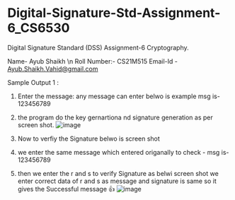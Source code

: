 # Digital-Signature-Std-Assignment-6_CS6530
Digital Signature Standard (DSS) Assignment-6 Cryptography.

Name- Ayub Shaikh \n
Roll Number:- CS21M515 
Email-Id - Ayub.Shaikh.Vahid@gmail.com

Sample Output 1 :
1. Enter the message: any message can enter belwo is example msg is- 123456789
2. the program do the key gernartiona nd signature generation as per screen shot.
![image](https://user-images.githubusercontent.com/94394753/145401172-a7b91606-1546-4343-a5ab-dc15e99a9ae4.png)

3. Now to verfiy the Signature belwo is screen shot
4. we enter the same message which entered origanally to check - msg is- 123456789
5. then we enter the r and s to verify Signature as belwi screen shot we enter correct data of r and s
 as message and signature is same so it gives the Successful message 👍
![image](https://user-images.githubusercontent.com/94394753/145401562-055e3043-ac5d-4a0f-b29c-1e2f1caf7069.png)


